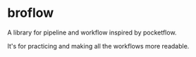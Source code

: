# broflow
A library for pipeline and workflow inspired by pocketflow.  

It's for practicing and making all the workflows more readable.  

